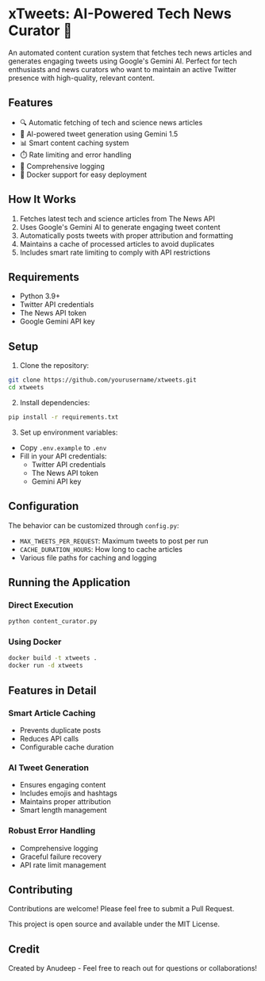 # xTweets: AI-Powered Tech News Curator 🤖

An automated content curation system that fetches tech news articles and generates engaging tweets using Google's Gemini AI. Perfect for tech enthusiasts and news curators who want to maintain an active Twitter presence with high-quality, relevant content.

## Features

- 🔍 Automatic fetching of tech and science news articles
- 🧠 AI-powered tweet generation using Gemini 1.5
- 📊 Smart content caching system
- ⏱️ Rate limiting and error handling
- 📝 Comprehensive logging
- 🐳 Docker support for easy deployment

## How It Works

1. Fetches latest tech and science articles from The News API
2. Uses Google's Gemini AI to generate engaging tweet content
3. Automatically posts tweets with proper attribution and formatting
4. Maintains a cache of processed articles to avoid duplicates
5. Includes smart rate limiting to comply with API restrictions

## Requirements

- Python 3.9+
- Twitter API credentials
- The News API token
- Google Gemini API key

## Setup

1. Clone the repository:
```bash
git clone https://github.com/yourusername/xtweets.git
cd xtweets
```

2. Install dependencies:
```bash
pip install -r requirements.txt
```

3. Set up environment variables:
- Copy `.env.example` to `.env`
- Fill in your API credentials:
  - Twitter API credentials
  - The News API token
  - Gemini API key

## Configuration

The behavior can be customized through `config.py`:

- `MAX_TWEETS_PER_REQUEST`: Maximum tweets to post per run
- `CACHE_DURATION_HOURS`: How long to cache articles
- Various file paths for caching and logging

## Running the Application

### Direct Execution

```bash
python content_curator.py
```

### Using Docker

```bash
docker build -t xtweets .
docker run -d xtweets
```

## Features in Detail

### Smart Article Caching
- Prevents duplicate posts
- Reduces API calls
- Configurable cache duration

### AI Tweet Generation
- Ensures engaging content
- Includes emojis and hashtags
- Maintains proper attribution
- Smart length management

### Robust Error Handling
- Comprehensive logging
- Graceful failure recovery
- API rate limit management

## Contributing

Contributions are welcome! Please feel free to submit a Pull Request.

This project is open source and available under the MIT License.

## Credit

Created by Anudeep - Feel free to reach out for questions or collaborations!

